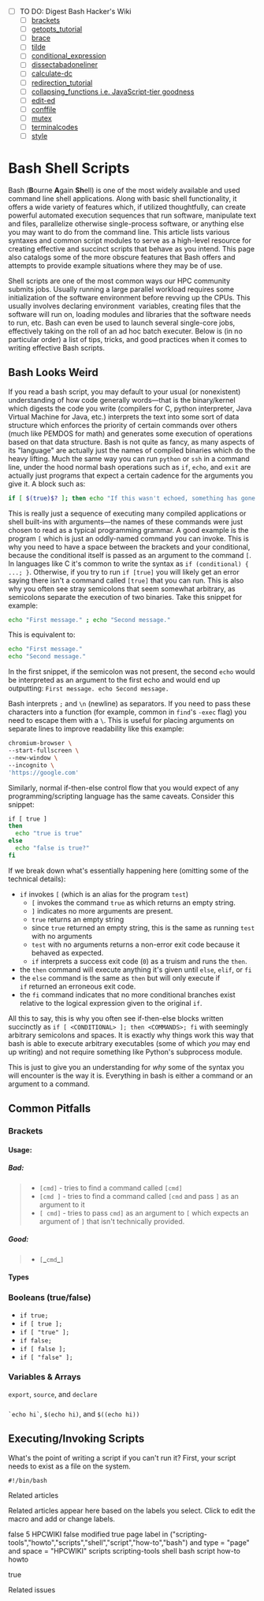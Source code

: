 
  * [ ] TO DO: Digest Bash Hacker's Wiki
    * [ ] [brackets](https://dev.to/rpalo/bash-brackets-quick-reference-4eh6)
    * [ ] [getopts_tutorial](http://wiki.bash-hackers.org/howto/getopts_tutorial)
    * [ ] [brace](http://wiki.bash-hackers.org/syntax/expansion/brace)
    * [ ] [tilde](http://wiki.bash-hackers.org/syntax/expansion/tilde)
    * [ ] [conditional_expression](http://wiki.bash-hackers.org/syntax/ccmd/conditional_expression)
    * [ ] [dissectabadoneliner](http://wiki.bash-hackers.org/howto/dissectabadoneliner)
    * [ ] [calculate-dc](http://wiki.bash-hackers.org/howto/calculate-dc)
    * [ ] [redirection_tutorial](http://wiki.bash-hackers.org/howto/redirection_tutorial)
    * [ ] [collapsing_functions i.e. JavaScript-tier goodness](http://wiki.bash-hackers.org/howto/collapsing_functions)
    * [ ] [edit-ed](http://wiki.bash-hackers.org/howto/edit-ed)
    * [ ] [conffile](http://wiki.bash-hackers.org/howto/conffile)
    * [ ] [mutex](http://wiki.bash-hackers.org/howto/mutex)
    * [ ] [terminalcodes](http://wiki.bash-hackers.org/scripting/terminalcodes)
    * [ ] [style](http://wiki.bash-hackers.org/scripting/style)

# Bash Shell Scripts
Bash (**B**ourne **A**gain **Sh**ell) is one of the most widely available and used command line shell applications. Along with basic shell functionality, it offers a wide variety of features which, if utilized thoughtfully, can create powerful automated execution sequences that run software, manipulate text and files, parallelize otherwise single-process software, or anything else you may want to do from the command line. This article lists various syntaxes and common script modules to serve as a high-level resource for creating effective and succinct scripts that behave as you intend. This page also catalogs some of the more obscure features that Bash offers and attempts to provide example situations where they may be of use.

Shell scripts are one of the most common ways our HPC community submits jobs. Usually running a large parallel workload requires some initialization of the software environment before revving up the CPUs. This usually involves declaring environment  variables, creating files that the software will run on, loading modules and libraries that the software needs to run, etc. Bash can even be used to launch several single-core jobs, effectively taking on the roll of an ad hoc batch executer. Below is (in no particular order) a list of tips, tricks, and good practices when it comes to writing effective Bash scripts.

## Bash Looks Weird

If you read a bash script, you may default to your usual (or nonexistent) understanding of how code generally words&mdash;that is the binary/kernel which digests the code you write (compilers for C, python interpreter, Java Virtual Machine for Java, etc.) interprets the text into some sort of data structure which enforces the priority of certain commands over others (much like PEMDOS for math) and generates some execution of operations based on that data structure. Bash is not quite as fancy, as many aspects of its "language" are actually just the names of compiled binaries which do the heavy lifting. Much the same way you can run `python` or `ssh` in a command line, under the hood normal bash operations such as `if`, `echo`, and `exit` are actually just programs that expect a certain cadence for the arguments you give it. A block such as:

```bash
if [ $(true)$? ]; then echo "If this wasn't echoed, something has gone horribly awry."; fi
```
This is really just a sequence of executing many compiled applications or shell built-ins with arguments&mdash;the names of these commands were just chosen to read as a typical programming grammar. A good example is the program `[` which is just an oddly-named command you can invoke. This is why you need to have a space between the brackets and your conditional, because the conditional itself is passed as an argument to the command `[`. In languages like C it's common to write the syntax as `if (conditional) { ...; }`. Otherwise, if you try to run `if [true]` you will likely get an error saying there isn't a command called `[true]` that you can run. This is also why you often see stray semicolons that seem somewhat arbitrary, as semicolons separate the execution of two binaries. Take this snippet for example:
```bash
echo "First message." ; echo "Second message."
```
This is equivalent to:
```bash
echo "First message."
echo "Second message."
```
In the first snippet, if the semicolon was not present, the second `echo` would be interpreted as an argument to the first echo and would end up outputting: `First message. echo Second message.`

Bash interprets `;` and `\n` (newline) as separators. If you need to pass these characters into a function (for example, common in `find`'s `-exec` flag) you need to escape them with a `\`. This is useful for placing arguments on separate lines to improve readability like this example:
```bash
chromium-browser \
--start-fullscreen \
--new-window \
--incognito \
'https://google.com'
```

Similarly, normal if-then-else control flow that you would expect of any programming/scripting language has the same caveats. Consider this snippet:
```bash
if [ true ]
then
  echo "true is true"
else
  echo "false is true?"
fi
```
If we break down what's essentially happening here (omitting some of the technical details):
*   `if` invokes `[` (which is an alias for the program `test`) 
    *   `[` invokes the command `true` as which returns an empty string.
    *   `]` indicates no more arguments are present.
    *   `true` returns an empty string
    *   since `true` returned an empty string, this is the same as running `test` with no arguments
    *   `test` with no arguments returns a non-error exit code because it behaved as expected.
    *   `if` interprets a success exit code (`0`) as a truism and runs the `then`.
*   the `then` command will execute anything it's given until `else`, `elif`, or `fi`
*   the `else` command is the same as `then` but will only execute if `if` returned an erroneous exit code.
*   the `fi` command indicates that no more conditional branches exist relative to the logical expression given to the original `if`.

All this to say, this is why you often see if-then-else blocks written succinctly as `if [ <CONDITIONAL> ]; then <COMMANDS>; fi` with seemingly arbitrary semicolons and spaces. It is exactly why things work this way that bash is able to execute arbitrary executables (some of which _you_ may end up writing) and not require something like Python's subprocess module.

This is just to give you an understanding for _why_ some of the syntax you will encounter is the way it is. Everything in bash is either a command or an argument to a command.


## Common Pitfalls

### Brackets

#### Usage:
##### Bad:
> * `[cmd]`   - tries to find a command called `[cmd]`
> * `[cmd ]`  - tries to find a command called `[cmd` and pass `]` as an argument to it
> * `[ cmd]`  - tries to pass `cmd]` as an argument to `[` which expects an argument of `]` that isn't technically provided.

##### Good:
> * `[`**_**`cmd`**_**`]`

#### Types



### Booleans (true/false)

* `if true;`
* `if [ true ];`
* `if [ "true" ];`
* `if false;`
* `if [ false ];`
* `if [ "false" ];`

### Variables & Arrays

`export`, `source`, and `declare`

### 

`` `echo hi` ``, `$(echo hi)`, and `$((echo hi))`



  

Executing/Invoking Scripts
--------------------------

What's the point of writing a script if you can't run it? First, your script needs to exist as a file on the system.

`#!/bin/bash`

  

  

  

Related articles

Related articles appear here based on the labels you select. Click to edit the macro and add or change labels.

false 5 HPCWIKI false modified true page label in ("scripting-tools","howto","scripts","shell","script","how-to","bash") and type = "page" and space = "HPCWIKI" scripts scripting-tools shell bash script how-to howto

  

true

  

Related issues